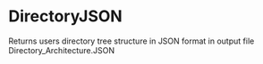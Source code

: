 # DirectoryJSON
Returns users directory tree structure in JSON format in output file Directory_Architecture.JSON
